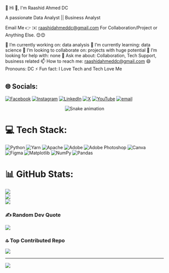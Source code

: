 💫 Hi 👋, I'm Raashid Ahmed DC

A passionate Data Analyst || Business Analyst

Email Me 👉 ✉️ raashidahmeddc@gmail.com For Collaboration/Project or Anything Else. 😊😊

🔭 I’m currently working on: data analysis
🌱 I’m currently learning: data science
👯 I’m looking to collaborate on: projects with huge potential
🤔 I’m looking for help with: none
💬 Ask me about: Collaboration, Tech Support, business related
📫 How to reach me: raashidahmeddc@gmail.com
😄 Pronouns: DC
⚡ Fun fact: I Love Tech and Tech Love Me


## 🌐 Socials:
[![Facebook](https://img.shields.io/badge/Facebook-%231877F2.svg?logo=Facebook&logoColor=white)](https://facebook.com/dc_xplor) [![Instagram](https://img.shields.io/badge/Instagram-%23E4405F.svg?logo=Instagram&logoColor=white)](https://instagram.com/dc_xplor) [![LinkedIn](https://img.shields.io/badge/LinkedIn-%230077B5.svg?logo=linkedin&logoColor=white)](https://linkedin.com/in/raashid-ahmed-dc-87b1421b4) [![X](https://img.shields.io/badge/X-black.svg?logo=X&logoColor=white)](https://x.com/dc_xplor) [![YouTube](https://img.shields.io/badge/YouTube-%23FF0000.svg?logo=YouTube&logoColor=white)](https://youtube.com/@dc_xplor) [![email](https://img.shields.io/badge/Email-D14836?logo=gmail&logoColor=white)](mailto:raashidahmeddc@gmail.com) 


<!-- Snake Game Repo View -->

<div align="center">
  <img src="https://profile-readme-generator.com/assets/snake.svg" alt="Snake animation" />
</div>

# 💻 Tech Stack:
![Python](https://img.shields.io/badge/python-3670A0?style=for-the-badge&logo=python&logoColor=ffdd54) ![Yarn](https://img.shields.io/badge/yarn-%232C8EBB.svg?style=for-the-badge&logo=yarn&logoColor=white) ![Apache](https://img.shields.io/badge/apache-%23D42029.svg?style=for-the-badge&logo=apache&logoColor=white) ![Adobe](https://img.shields.io/badge/adobe-%23FF0000.svg?style=for-the-badge&logo=adobe&logoColor=white) ![Adobe Photoshop](https://img.shields.io/badge/adobe%20photoshop-%2331A8FF.svg?style=for-the-badge&logo=adobe%20photoshop&logoColor=white) ![Canva](https://img.shields.io/badge/Canva-%2300C4CC.svg?style=for-the-badge&logo=Canva&logoColor=white) ![Figma](https://img.shields.io/badge/figma-%23F24E1E.svg?style=for-the-badge&logo=figma&logoColor=white) ![Matplotlib](https://img.shields.io/badge/Matplotlib-%23ffffff.svg?style=for-the-badge&logo=Matplotlib&logoColor=black) ![NumPy](https://img.shields.io/badge/numpy-%23013243.svg?style=for-the-badge&logo=numpy&logoColor=white) ![Pandas](https://img.shields.io/badge/pandas-%23150458.svg?style=for-the-badge&logo=pandas&logoColor=white)
# 📊 GitHub Stats:
![](https://github-readme-stats.vercel.app/api?username=dcxplor&theme=dark&hide_border=false&include_all_commits=true&count_private=false)<br/>
![](https://nirzak-streak-stats.vercel.app/?user=dcxplor&theme=dark&hide_border=false)<br/>
![](https://github-readme-stats.vercel.app/api/top-langs/?username=dcxplor&theme=dark&hide_border=false&include_all_commits=true&count_private=false&layout=compact)

### ✍️ Random Dev Quote
![](https://quotes-github-readme.vercel.app/api?type=horizontal&theme=radical)

### 🔝 Top Contributed Repo
![](https://github-contributor-stats.vercel.app/api?username=dcxplor&limit=5&theme=dark&combine_all_yearly_contributions=true)

---
[![](https://visitcount.itsvg.in/api?id=dcxplor&icon=0&color=0)](https://visitcount.itsvg.in)

<!-- Proudly created with GPRM ( https://gprm.itsvg.in ) -->
